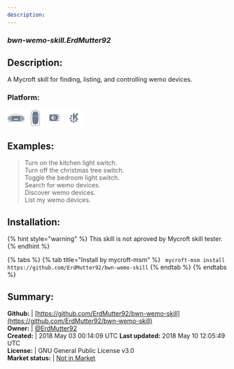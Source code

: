 ```yaml
---
description: 
---
```


### _bwn-wemo-skill.ErdMutter92_  
## Description:  
A Mycroft skill for finding, listing, and controlling wemo devices.  
### Platform:  
 ![Mark I](../.gitbook/assets/mark-1-icon.png)  ![Mark II](../.gitbook/assets/mark-2-icon.png)  ![Picroft](../.gitbook/assets/picroft-icon.png)  ![plasmoid](../.gitbook/assets/kde.png)   
  
## Examples:  
> Turn on the kitchen light switch.  
> Turn off the christmas tree switch.  
> Toggle the bedroom light switch.  
> Search for wemo devices.  
> Discover wemo devices.  
> List my wemo devices.  
  
## Installation:  
{% hint style="warning" %}
This skill is not aproved by Mycroft skill tester.
{% endhint %}
    
{% tabs %}
{% tab title="Install by mycroft-msm" %}
``` mycroft-msm install https://github.com/ErdMutter92/bwn-wemo-skill```
{% endtab %}
  {% endtabs %}
    
## Summary:  
**Github:** | [https://github.com/ErdMutter92/bwn-wemo-skill](https://github.com/ErdMutter92/bwn-wemo-skill)  
**Owner:** | [@ErdMutter92](https://github.com/ErdMutter92)  
**Created:** | 2018 May 03 00:14:09 UTC  **Last updated:** 2018 May 10 12:05:49 UTC  
**License:** | GNU General Public License v3.0  
**Market status:** | [Not in Market](https://market.mycroft.ai/skill/)  
